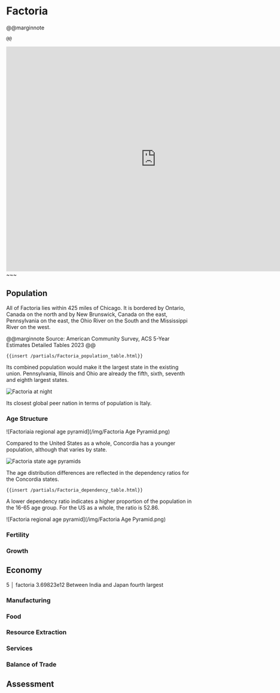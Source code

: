 # Factoria

@@marginnote
~~~<img src="/img/factor.png" style="width: 100%; display: block;">~~~
@@

~~~
<iframe 
	src="https://njal.s3.us-west-2.amazonaws.com/Chicago.html" 
	title="Chicago area map" 
	width="800" 
	height="600" 
	frameborder="0" 
	scrolling="yes">
</iframe>
~~~

## Population

All of Factoria lies within 425 miles of Chicago. It is bordered by Ontario, Canada on the north and by New Brunswick, Canada on the east, Pennsylvania on the east, the Ohio River on the South and the Mississippi River on the west.

@@marginnote
Source: American Community Survey, ACS 5-Year Estimates Detailed Tables 2023
@@

~~~
{{insert /partials/Factoria_population_table.html}}	
~~~

Its combined population would make it the largest state in the existing union. Pennsylvania, Illinois and Ohio are already the fifth, sixth, seventh and eighth largest states. 

![Factoria at night](/img/factoria_at_night.png)

Its closest global peer nation in terms of population is Italy. 


### Age Structure

![Factoriaia regional age pyramid](/img/Factoria Age Pyramid.png)

Compared to the United States as a whole, Concordia has a younger population, although that varies by state.

![Factoria state age pyramids](/img/Factoria_states_age_pyramids.png)

The age distribution differences are reflected in the dependency ratios for the  Concordia states.

~~~
{{insert /partials/Factoria_dependency_table.html}}	
~~~

A lower dependency ratio indicates a higher proportion of the population in the 16-65 age group. For the US as a whole, the ratio is 52.86.

![Factoria regional age pyramid](/img/Factoria Age Pyramid.png)


### Fertility
### Growth
## Economy
5 │ factoria    3.69823e12
Between India and Japan fourth largest
### Manufacturing
### Food
### Resource Extraction
### Services
### Balance of Trade

## Assessment
	